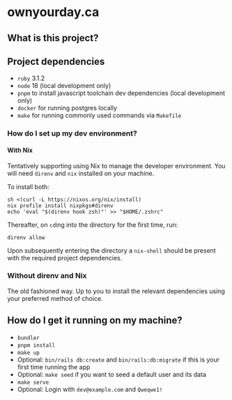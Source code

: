 # ownyourday.ca

## What is this project?

## Project dependencies
* `ruby` 3.1.2
* `node` 18 (local development only)
* `pnpm` to install javascript toolchain dev dependencies (local development only)
* `docker` for running postgres locally
* `make` for running commonly used commands via `Makefile`

### How do I set up my dev environment?

#### With Nix

Tentatively supporting using Nix to manage the developer environment. You will need `direnv` and `nix` installed on your machine.

To install both:
```shell
sh <(curl -L https://nixos.org/nix/install)
nix profile install nixpkgs#direnv
echo 'eval "$(direnv hook zsh)"' >> "$HOME/.zshrc"
```

Thereafter, on `cd`ing into the directory for the first time, run:
```shell
direnv allow
```

Upon subsequently entering the directory a `nix-shell` should be present with the required project dependencies.

### Without direnv and Nix

The old fashioned way. Up to you to install the relevant dependencies using your preferred method of choice.

## How do I get it running on my machine?

* `bundler`
* `pnpm install`
* `make up`
* Optional: `bin/rails db:create` and `bin/rails:db:migrate` if this is your first time running the app
* Optional: `make seed` if you want to seed a default user and its data
* `make serve`
* Optional: Login with `dev@example.com` and `Qweqwe1!`

